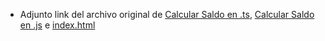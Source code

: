 - Adjunto link del archivo original de [Calcular Saldo en .ts](https://github.com/Alex-pozos/Proyectos/tree/main/CalcularSaldo/Docs/app.ts), [Calcular Saldo en .js](https://github.com/Alex-pozos/Proyectos/tree/main/CalcularSaldo/Docs/app.js) e [index.html](https://github.com/Alex-pozos/Proyectos/tree/main/CalcularSaldo/Docs/index.html)

